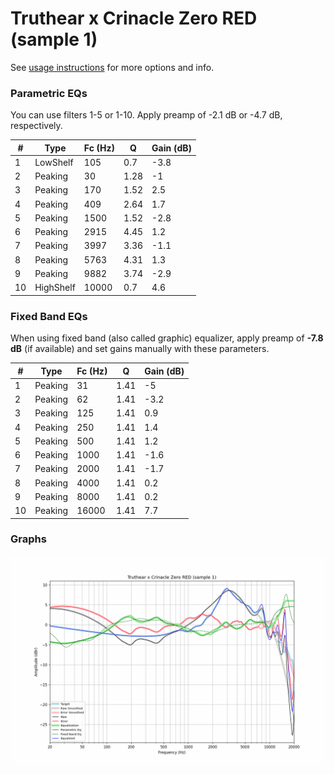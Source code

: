 # Truthear x Crinacle Zero RED (sample 1)
See [usage instructions](https://github.com/jaakkopasanen/AutoEq#usage) for more options and info.

### Parametric EQs
You can use filters 1-5 or 1-10. Apply preamp of -2.1 dB or -4.7 dB, respectively.

|   # | Type      |   Fc (Hz) |    Q |   Gain (dB) |
|-----|-----------|-----------|------|-------------|
|   1 | LowShelf  |       105 | 0.7  |        -3.8 |
|   2 | Peaking   |        30 | 1.28 |        -1   |
|   3 | Peaking   |       170 | 1.52 |         2.5 |
|   4 | Peaking   |       409 | 2.64 |         1.7 |
|   5 | Peaking   |      1500 | 1.52 |        -2.8 |
|   6 | Peaking   |      2915 | 4.45 |         1.2 |
|   7 | Peaking   |      3997 | 3.36 |        -1.1 |
|   8 | Peaking   |      5763 | 4.31 |         1.3 |
|   9 | Peaking   |      9882 | 3.74 |        -2.9 |
|  10 | HighShelf |     10000 | 0.7  |         4.6 |

### Fixed Band EQs
When using fixed band (also called graphic) equalizer, apply preamp of **-7.8 dB** (if available) and set gains manually with these parameters.

|   # | Type    |   Fc (Hz) |    Q |   Gain (dB) |
|-----|---------|-----------|------|-------------|
|   1 | Peaking |        31 | 1.41 |        -5   |
|   2 | Peaking |        62 | 1.41 |        -3.2 |
|   3 | Peaking |       125 | 1.41 |         0.9 |
|   4 | Peaking |       250 | 1.41 |         1.4 |
|   5 | Peaking |       500 | 1.41 |         1.2 |
|   6 | Peaking |      1000 | 1.41 |        -1.6 |
|   7 | Peaking |      2000 | 1.41 |        -1.7 |
|   8 | Peaking |      4000 | 1.41 |         0.2 |
|   9 | Peaking |      8000 | 1.41 |         0.2 |
|  10 | Peaking |     16000 | 1.41 |         7.7 |

### Graphs
![](./Truthear%20x%20Crinacle%20Zero%20RED%20(sample%201).png)
